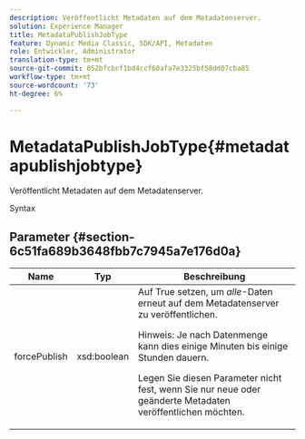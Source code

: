```yaml
---
description: Veröffentlicht Metadaten auf dem Metadatenserver.
solution: Experience Manager
title: MetadataPublishJobType
feature: Dynamic Media Classic, SDK/API, Metadaten
role: Entwickler, Administrator
translation-type: tm+mt
source-git-commit: 052bfcbcf1bd4ccf60afa7e3325bf58dd07cba85
workflow-type: tm+mt
source-wordcount: '73'
ht-degree: 6%

---
```



# MetadataPublishJobType{#metadatapublishjobtype}

Veröffentlicht Metadaten auf dem Metadatenserver.

Syntax

## Parameter {#section-6c51fa689b3648fbb7c7945a7e176d0a}

<table id="table_23B5CFC5C3F946F9AFDB6A83A1AAB7AF"> 
 <thead> 
  <tr> 
   <th colname="col1" class="entry"> Name </th> 
   <th colname="col2" class="entry"> Typ </th> 
   <th colname="col3" class="entry"> Beschreibung </th> 
  </tr> 
 </thead>
 <tbody> 
  <tr> 
   <td colname="col1"> <span class="codeph"> <span class="varname"> forcePublish</span> </span> </td> 
   <td colname="col2"> <span class="codeph"> xsd:boolean</span> </td> 
   <td colname="col3">Auf <span class="codeph"> True</span> setzen, um <i>alle</i>-Daten erneut auf dem Metadatenserver zu veröffentlichen. <p>Hinweis:  Je nach Datenmenge kann dies einige Minuten bis einige Stunden dauern. </p><p>Legen Sie diesen Parameter nicht fest, wenn Sie nur neue oder geänderte Metadaten veröffentlichen möchten. </p></td> 
  </tr> 
 </tbody> 
</table>


